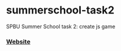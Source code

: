 # summerschool-task2

SPBU Summer School task 2: create js game

### [Website](https://pechenux.github.io/summerschool-task2/)
